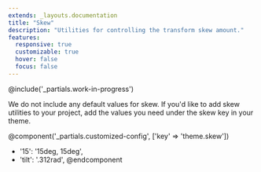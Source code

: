 ```yaml
---
extends: _layouts.documentation
title: "Skew"
description: "Utilities for controlling the transform skew amount."
features:
  responsive: true
  customizable: true
  hover: false
  focus: false
---
```


@include('_partials.work-in-progress')

We do not include any default values for skew. If you'd like to add skew utilities to your project, add the values you need under the skew key in your theme.

@component('_partials.customized-config', ['key' => 'theme.skew'])
+ '15': '15deg, 15deg',
+ 'tilt': '.312rad',
@endcomponent
